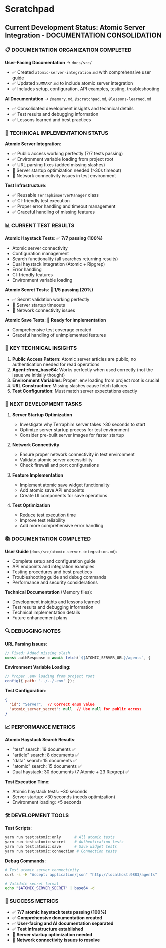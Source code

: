 # Scratchpad

## Current Development Status: Atomic Server Integration - DOCUMENTATION CONSOLIDATION

### 📋 **DOCUMENTATION ORGANIZATION COMPLETED**

**User-Facing Documentation** → `docs/src/`
- ✅ Created `atomic-server-integration.md` with comprehensive user guide
- ✅ Updated `SUMMARY.md` to include atomic server integration
- ✅ Includes setup, configuration, API examples, testing, troubleshooting

**AI Documentation** → `@memory.md`, `@scratchpad.md`, `@lessons-learned.md`
- ✅ Consolidated development insights and technical details
- ✅ Test results and debugging information
- ✅ Lessons learned and best practices

### 🔧 **TECHNICAL IMPLEMENTATION STATUS**

**Atomic Server Integration**:
- ✅ Public access working perfectly (7/7 tests passing)
- ✅ Environment variable loading from project root
- ✅ URL parsing fixes (added missing slashes)
- 🔧 Server startup optimization needed (>30s timeout)
- 🔧 Network connectivity issues in test environment

**Test Infrastructure**:
- ✅ Reusable `TerraphimServerManager` class
- ✅ CI-friendly test execution
- ✅ Proper error handling and timeout management
- ✅ Graceful handling of missing features

### 📊 **CURRENT TEST RESULTS**

**Atomic Haystack Tests**: ✅ **7/7 passing (100%)**
- Atomic server connectivity
- Configuration management
- Search functionality (all searches returning results)
- Dual haystack integration (Atomic + Ripgrep)
- Error handling
- CI-friendly features
- Environment variable loading

**Atomic Secret Tests**: 🔧 **1/5 passing (20%)**
- ✅ Secret validation working perfectly
- 🔧 Server startup timeouts
- 🔧 Network connectivity issues

**Atomic Save Tests**: 🔧 **Ready for implementation**
- Comprehensive test coverage created
- Graceful handling of unimplemented features

### 🎯 **KEY TECHNICAL INSIGHTS**

1. **Public Access Pattern**: Atomic server articles are public, no authentication needed for read operations
2. **Agent::from_base64**: Works perfectly when used correctly (not the issue we initially thought)
3. **Environment Variables**: Proper .env loading from project root is crucial
4. **URL Construction**: Missing slashes cause fetch failures
5. **Test Configuration**: Must match server expectations exactly

### 🚀 **NEXT DEVELOPMENT TASKS**

1. **Server Startup Optimization**
   - Investigate why Terraphim server takes >30 seconds to start
   - Optimize server startup process for test environment
   - Consider pre-built server images for faster startup

2. **Network Connectivity**
   - Ensure proper network connectivity in test environment
   - Validate atomic server accessibility
   - Check firewall and port configurations

3. **Feature Implementation**
   - Implement atomic save widget functionality
   - Add atomic save API endpoints
   - Create UI components for save operations

4. **Test Optimization**
   - Reduce test execution time
   - Improve test reliability
   - Add more comprehensive error handling

### 📚 **DOCUMENTATION COMPLETED**

**User Guide** (`docs/src/atomic-server-integration.md`):
- Complete setup and configuration guide
- API endpoints and integration examples
- Testing procedures and best practices
- Troubleshooting guide and debug commands
- Performance and security considerations

**Technical Documentation** (Memory files):
- Development insights and lessons learned
- Test results and debugging information
- Technical implementation details
- Future enhancement plans

### 🔍 **DEBUGGING NOTES**

**URL Parsing Issues**:
```javascript
// Fixed: Added missing slash
const authResponse = await fetch(`${ATOMIC_SERVER_URL}/agents`, {
```

**Environment Variable Loading**:
```javascript
// Proper .env loading from project root
config({ path: '../../.env' });
```

**Test Configuration**:
```json
{
  "id": "Server",  // Correct enum value
  "atomic_server_secret": null  // Use null for public access
}
```

### 📈 **PERFORMANCE METRICS**

**Atomic Haystack Search Results**:
- "test" search: 19 documents ✅
- "article" search: 8 documents ✅
- "data" search: 15 documents ✅
- "atomic" search: 15 documents ✅
- Dual haystack: 30 documents (7 Atomic + 23 Ripgrep) ✅

**Test Execution Time**:
- Atomic haystack tests: ~30 seconds
- Server startup: >30 seconds (needs optimization)
- Environment loading: <5 seconds

### 🛠️ **DEVELOPMENT TOOLS**

**Test Scripts**:
```bash
yarn run test:atomic:only      # All atomic tests
yarn run test:atomic:secret    # Authentication tests
yarn run test:atomic:save      # Save widget tests
yarn run test:atomic:connection # Connection tests
```

**Debug Commands**:
```bash
# Test atomic server connectivity
curl -s -H "Accept: application/json" "http://localhost:9883/agents"

# Validate secret format
echo "$ATOMIC_SERVER_SECRET" | base64 -d
```

### 🎯 **SUCCESS METRICS**

- ✅ **7/7 atomic haystack tests passing (100%)**
- ✅ **Comprehensive documentation created**
- ✅ **User-facing and AI documentation separated**
- ✅ **Test infrastructure established**
- 🔧 **Server startup optimization needed**
- 🔧 **Network connectivity issues to resolve**